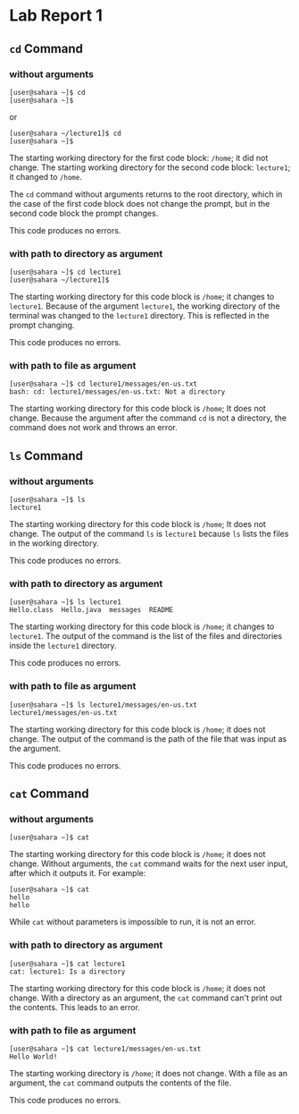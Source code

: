 # Lab Report 1

## `cd` Command

### without arguments

```
[user@sahara ~]$ cd
[user@sahara ~]$
```
or 
```
[user@sahara ~/lecture1]$ cd
[user@sahara ~]$
```
The starting working directory for the first code block: `/home`; it did not change. The starting working directory for the second code block: `lecture1`; it changed to `/home`. 

The `cd` command without arguments returns to the root directory, which in the case of the first code block does not change the prompt, but in the second code block the prompt changes. 

This code produces no errors.

### with path to directory as argument

```
[user@sahara ~]$ cd lecture1
[user@sahara ~/lecture1]$
```
The starting working directory for this code block is `/home`; it changes to `lecture1`. Because of the argument `lecture1`, the working directory of the terminal was changed to the `lecture1` directory. 
This is reflected in the prompt changing. 

This code produces no errors.

### with path to file as argument

```
[user@sahara ~]$ cd lecture1/messages/en-us.txt
bash: cd: lecture1/messages/en-us.txt: Not a directory
```
The starting working directory for this code block is `/home`; It does not change. Because the argument after the command `cd` is not a directory, the command does not work and throws an error. 

## `ls` Command

### without arguments

```
[user@sahara ~]$ ls
lecture1
```
The starting working directory for this code block is `/home`; It does not change. The output of the command `ls` is `lecture1` because `ls` lists the files in the working directory. 

This code produces no errors.

### with path to directory as argument

```
[user@sahara ~]$ ls lecture1
Hello.class  Hello.java  messages  README
```
The starting working directory for this code block is `/home`; it changes to `lecture1`. The output of the command is the list of the files and directories inside the `lecture1` directory. 

This code produces no errors.

### with path to file as argument

```
[user@sahara ~]$ ls lecture1/messages/en-us.txt
lecture1/messages/en-us.txt
```
The starting working directory for this code block is `/home`; it does not change. The output of the command is the path of the file that was input as the argument. 

This code produces no errors.

## `cat` Command

### without arguments

```
[user@sahara ~]$ cat

```
The starting working directory for this code block is `/home`; it does not change. Without arguments, the `cat` command waits for the next user input, after which it outputs it. For example: 
```
[user@sahara ~]$ cat
hello
hello
```
While `cat` without parameters is impossible to run, it is not an error. 

### with path to directory as argument

```
[user@sahara ~]$ cat lecture1
cat: lecture1: Is a directory
```
The starting working directory for this code block is `/home`; it does not change. With a directory as an argument, the `cat` command can't print out the contents. This leads to an error. 

### with path to file as argument

```
[user@sahara ~]$ cat lecture1/messages/en-us.txt
Hello World!
```
The starting working directory is `/home`; it does not change. With a file as an argument, the `cat` command outputs the contents of the file. 

This code produces no errors. 
